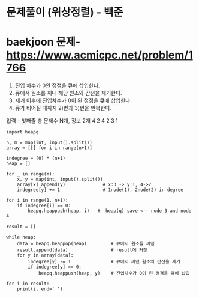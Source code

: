 # 문제풀이 (위상정렬) - 백준


# baekjoon 문제- https://www.acmicpc.net/problem/1766 

1) 진입 차수가 0인 정점을 큐에 삽입한다.
2) 큐에서 원소를 꺼내 해당 원소와 간선을 제거한다.
3) 제거 이후에 진입차수가 0이 된 정점을 큐에 삽입한다.
4) 큐가 비어질 때까지 2)번과 3)번을 반복한다.

입력 - 첫째줄 총 문제수 N개, 정보 2개
4 2 
4 2
3 1

```
import heapq

n, m = map(int, input().split())
array = [[] for i in range(n+1)]

indegree = [0] * (n+1)
heap = []

for _ in range(m):      
    x, y = map(int, input().split())
    array[x].append(y)              # x:3 -> y:1, 4->2
    indegree[y] += 1                # 1node(1), 2node(2) in degree

for i in range(1, n+1):
    if indegree[i] == 0:
        heapq.heappush(heap, i)   #  heap(q) save <-- node 3 and node 4  

result = []

while heap:
    data = heapq.heappop(heap)         # 큐에서 원소를 꺼냄
    result.append(data)                # result에 저장
    for y in array[data]:           
        indegree[y] -= 1               # 큐에서 꺼낸 원소의 간선을 제거
        if indegree[y] == 0:    
            heapq.heappush(heap, y)    # 진입차수가 0이 된 정점을 큐에 삽입
            
for i in result:
    print(i, end=' ')
```
